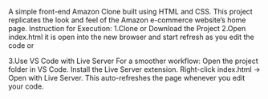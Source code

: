 A simple front-end Amazon Clone built using HTML and CSS.
This project replicates the look and feel of the Amazon e-commerce website’s home page.
Instruction for Execution:
1.Clone or Download the Project
2.Open index.html it is open into the new browser and start refresh as you edit the code
or

3.Use VS Code with Live Server
For a smoother workflow:
Open the project folder in VS Code.
Install the Live Server extension.
Right-click index.html → Open with Live Server.
This auto-refreshes the page whenever you edit your code.
